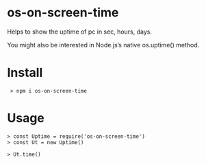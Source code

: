 # os-on-screen-time
Helps to show the uptime of pc in sec, hours, days.

You might also be interested in Node.js’s native os.uptime() method.

# Install

     > npm i os-on-screen-time

# Usage

    > const Uptime = require('os-on-screen-time')
    > const Ut = new Uptime()

    > Ut.time()
 
